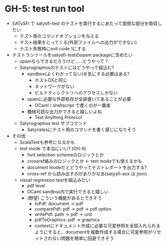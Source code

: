 # GH-5: test run tool
* SATySFi で satysfi-test のテストを実行するにあたって面倒な部分を吸収したい
    - テスト用のコマンドオプションを与える
    - テスト結果をとってくる(外部ファイルへの出力ができない)
    - テスト失敗時にexit code 1にする
* テストランツールをsatysfi-testのopam packageに含めたい
    - opamならできるだろうけど……どうやって？
    - Satyrographosのテストにはどうやって組込む?
        + sandbox(よくわかってない)を気にする必要はある?
            * ホストOSと同じ
            * ネットワークがない
            * ビルドディレクトリへのアクセスしかない
        + opamに必要な外部依存が全部書いてあることが必要
            * OCaml / shellscript で書くのが一番楽
        + 機械可読な出力ができると嬉しいよね
            * Test Anything Protocol
    - Satyrographos test サブコマンド
        + Satyristesにテスト用のコマンドを書く感じになりそう
* その他
    - ScalaTestも参考になるかも
    - text mode で本当にいい? (GH-6)
        + font selection schemeのロジックとか
        + crossref絡みのロジックとか ← text modeでも使えるかも
        + document modeだとどうやってテストレポートを出力する?
        + cross-ref から読み出すのがありかなあ(satysfi-aux は json)
    - visual regression testを組込みたい
        + pdf level
        + OCaml sandbox内で実行できると嬉しい
        + (野望) こういう機能があるとできそう
            - toPdf: document -> pdf
            - comparePdf: pdf -> pdf -> pdf option
            - writePdf: path -> pdf -> unit
            - pdfToGraphics: pdf -> graphics
            - contextにドキュメント作成に必要な可変参照を全部入れられるようにすると、documentを複数作成する場合に可変参照がリセットされない問題を簡単に回避できそう